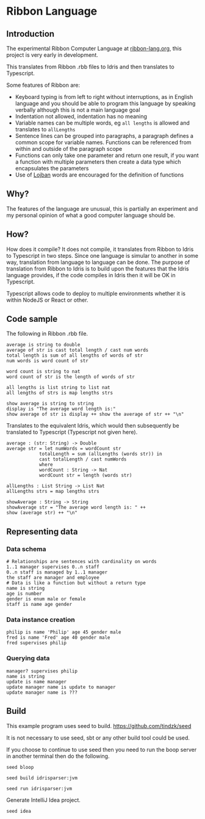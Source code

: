 # Ribbon Language

## Introduction

The experimental Ribbon Computer Language at [ribbon-lang.org](https://ribbon-lang.org/), this project is very early in development.

This translates from Ribbon .rbb files to Idris and then translates to Typescript.

Some features of Ribbon are:
* Keyboard typing is from left to right without interruptions, as in English language and you should be able to program this language by speaking verbally although this is not a main language goal
* Indentation not allowed, indentation has no meaning
* Variable names can be multiple words, eg ```all lengths``` is allowed and translates to ```allLengths```
* Sentence lines can be grouped into paragraphs, a paragraph defines a common scope for variable names. Functions can be referenced from within and outside of the paragraph scope
* Functions can only take one parameter and return one result, if you want a function with multiple parameters then create a data type which encapsulates the parameters
* Use of [Lojban](https://en.wikipedia.org/wiki/Lojban) words are encouraged for the definition of functions

## Why?

The features of the language are unusual, this is partially an experiment and my personal opinion of what a good computer language should be.

## How?

How does it compile? It does not compile, it translates from Ribbon to Idris to Typescript in two steps. Since one language is simular to another in some way, translation from language to language can be done. The purpose of translation from Ribbon to Idris is to build upon the features that the Idris language provides, if the code compiles in Idris then it will be OK in Typescript.

Typescript allows code to deploy to multiple environments whether it is within NodeJS or React or other.

## Code sample

The following in Ribbon .rbb file.

    average is string to double
    average of str is cast total length / cast num words
    total length is sum of all lengths of words of str
    num words is word count of str

    word count is string to nat
    word count of str is the length of words of str

    all lengths is list string to list nat
    all lengths of strs is map lengths strs

    show average is string to string
    display is "The average word length is:"
    show average of str is display ++ show the average of str ++ "\n"

Translates to the equivalent Idris, which would then subsequently be translated to Typescript (Typescript not given here).
    
    average : (str: String) -> Double
    average str = let numWords = wordCount str
                totalLength = sum (allLengths (words str)) in
                cast totalLength / cast numWords
                where
                wordCount : String -> Nat
                wordCount str = length (words str)
    
    allLengths : List String -> List Nat
    allLengths strs = map lengths strs
    
    showAverage : String -> String
    showAverage str = "The average word length is: " ++
    show (average str) ++ "\n"

## Representing data

### Data schema

    # Relationships are sentences with cardinality on words
    1..1 manager supervises 0..n staff
    0..n staff is managed by 1..1 manager
    the staff are manager and employee
    # Data is like a function but without a return type
    name is string
    age is number
    gender is enum male or female
    staff is name age gender

### Data instance creation

    philip is name 'Philip' age 45 gender male
    fred is name 'Fred' age 40 gender male
    fred supervises philip

### Querying data

    manager? supervises philip
    name is string
    update is name manager
    update manager name is update to manager
    update manager name is ???

## Build

This example program uses seed to build.
https://github.com/tindzk/seed

It is not necessary to use seed, sbt or any other build tool could be used.

If you choose to continue to use seed then you need to run the boop server in another terminal then do the following.


`seed bloop`

`seed build idrisparser:jvm`

`seed run idrisparser:jvm`

Generate IntelliJ Idea project.

`seed idea`


